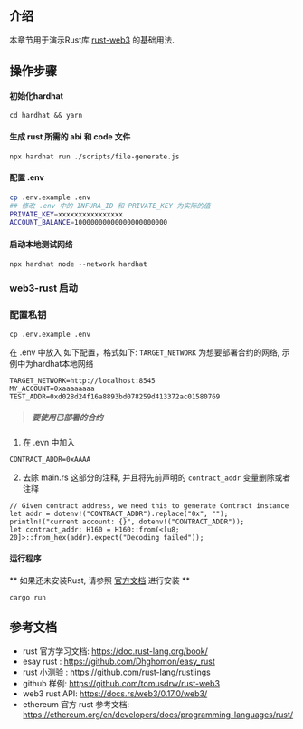 ## 介绍

本章节用于演示Rust库 [rust-web3](https://github.com/tomusdrw/rust-web3) 的基础用法.


## 操作步骤

#### 初始化hardhat

```
cd hardhat && yarn
```

#### 生成 rust 所需的 abi 和 code 文件

```
npx hardhat run ./scripts/file-generate.js
```

#### 配置 .env

```sh
cp .env.example .env
## 修改 .env 中的 INFURA_ID 和 PRIVATE_KEY 为实际的值
PRIVATE_KEY=xxxxxxxxxxxxxxxx
ACCOUNT_BALANCE=10000000000000000000000
```

#### 启动本地测试网络

```
npx hardhat node --network hardhat
```

### web3-rust 启动

### 配置私钥
```
cp .env.example .env
```
在 .env 中放入 如下配置，格式如下:
`TARGET_NETWORK` 为想要部署合约的网络, 示例中为hardhat本地网络
```
TARGET_NETWORK=http://localhost:8545  
MY_ACCOUNT=0xaaaaaaaa
TEST_ADDR=0xd028d24f16a8893bd078259d413372ac01580769
```

> ##### 要使用已部署的合约

  1. 在 .evn 中加入

  ```
  CONTRACT_ADDR=0xAAAA  
  ```

  2. 去除 main.rs 这部分的注释, 并且将先前声明的 `contract_addr` 变量删除或者注释
  ```
  // Given contract address, we need this to generate Contract instance
  let addr = dotenv!("CONTRACT_ADDR").replace("0x", "");
  println!("current account: {}", dotenv!("CONTRACT_ADDR"));
  let contract_addr: H160 = H160::from(<[u8; 20]>::from_hex(addr).expect("Decoding failed"));
  ```

#### 运行程序  
** 如果还未安装Rust, 请参照 [官方文档](https://www.rust-lang.org/learn/get-started) 进行安装 **  

```
cargo run
```

## 参考文档

- rust 官方学习文档: <https://doc.rust-lang.org/book/>
- esay rust : <https://github.com/Dhghomon/easy_rust>
- rust 小测验 : <https://github.com/rust-lang/rustlings>  
- github 样例: <https://github.com/tomusdrw/rust-web3>
- web3 rust API: <https://docs.rs/web3/0.17.0/web3/>
- ethereum 官方 rust 参考文档: <https://ethereum.org/en/developers/docs/programming-languages/rust/>
